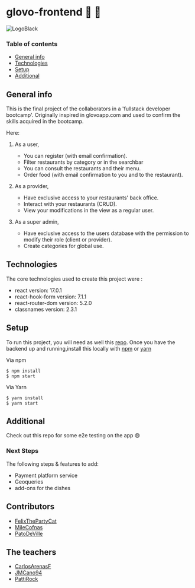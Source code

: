 # **glovo-frontend** :rocket: :rocket:

![LogoBlack](https://user-images.githubusercontent.com/64317126/121247636-c593ff80-c8a2-11eb-9b8b-2786fdde2ddc.png)


### Table of contents
* [General info](#general-info)
* [Technologies](#technologies)
* [Setup](#setup)
* [Additional](#additional)

## General info
This is the final project of the collaborators in a 'fullstack developer bootcamp'. Originally inspired in glovoapp.com and used to confirm the skills acquired in the bootcamp.
	
Here:
1. As a user,
    - You can register (with email confirmation).
    - Filter restaurants by category or in the searchbar
    - You can consult the restaurants and their menu.
    - Order food (with email confirmation to you and to the restaurant).

2. As a provider,
    - Have exclusive access to your restaurants' back office.
    - Interact with your restaurants (CRUD).
    - View your modifications in the view as a regular user.

3. As a super admin,
    - Have exclusive access to the users database with the permission to modify their role (client or provider).
    - Create categories for global use.


## Technologies
The core technologies used to create this project were :
* react version: 17.0.1
* react-hook-form version: 7.1.1
* react-router-dom version: 5.2.0
* classnames version: 2.3.1
	
## Setup
To run this project, you will need as well this [repo](https://github.com/nds-fsd/glovo-backend).
Once you have the backend up and running,install this locally with [npm](https://www.npmjs.com/) or [yarn](https://yarnpkg.com/)

Via npm
```
$ npm install
$ npm start
```
Via Yarn
```
$ yarn install
$ yarn start
```


## Additional

Check out this repo for some e2e testing on the app :smile:

### Next Steps
The following steps & features to add:
- Payment platform service
- Geoqueries
- add-ons for the dishes


## Contributors
- [FelixThePartyCat](https://github.com/Felixthepartycat)
- [MileCofnas](https://github.com/milecofnas)
- [PatoDeVille](https://github.com/PatoDeVille)

## The teachers
- [CarlosArenasF](https://github.com/carlosarenasf)
- [JMCano94](https://github.com/jmcano94)
- [PattiRock](https://github.com/pattirock)
